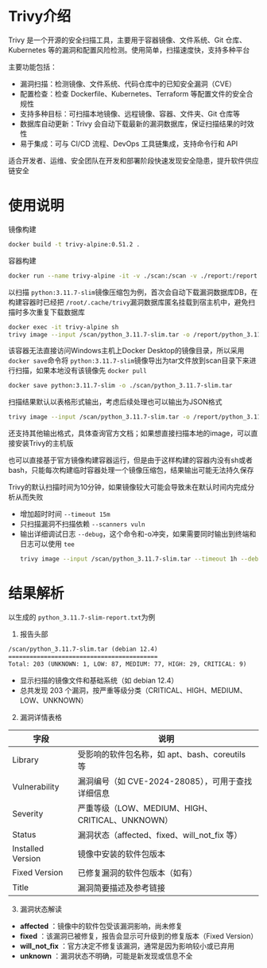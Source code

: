 # Trivy介绍

Trivy 是一个开源的安全扫描工具，主要用于容器镜像、文件系统、Git 仓库、Kubernetes 等的漏洞和配置风险检测。使用简单，扫描速度快，支持多种平台

主要功能包括：

* 漏洞扫描：检测镜像、文件系统、代码仓库中的已知安全漏洞（CVE）
* 配置检查：检查 Dockerfile、Kubernetes、Terraform 等配置文件的安全合规性
* 支持多种目标：可扫描本地镜像、远程镜像、容器、文件夹、Git 仓库等
* 数据库自动更新：Trivy 会自动下载最新的漏洞数据库，保证扫描结果的时效性
* 易于集成：可与 CI/CD 流程、DevOps 工具链集成，支持命令行和 API

适合开发者、运维、安全团队在开发和部署阶段快速发现安全隐患，提升软件供应链安全

# 使用说明

镜像构建

```sh
docker build -t trivy-alpine:0.51.2 .
```

容器构建

```sh
docker run --name trivy-alpine -it -v ./scan:/scan -v ./report:/report -v /root/.cache/trivy trivy-alpine:0.51.2 sh
```

以扫描 `python:3.11.7-slim`镜像压缩包为例，首次会自动下载漏洞数据库DB，在构建容器时已经把 `/root/.cache/trivy`漏洞数据库匿名挂载到宿主机中，避免扫描时多次重复下载数据库

```bash
docker exec -it trivy-alpine sh
trivy image --input /scan/python_3.11.7-slim.tar -o /report/python_3.11.7-slim-report.txt
```

该容器无法直接访问Windows主机上Docker Desktop的镜像目录，所以采用 `docker save`命令将 `python:3.11.7-slim`镜像导出为tar文件放到scan目录下来进行扫描，如果本地没有该镜像先 `docker pull`

```bash
docker save python:3.11.7-slim -o ./scan/python_3.11.7-slim.tar
```

扫描结果默认以表格形式输出，考虑后续处理也可以输出为JSON格式

```bash
trivy image --input /scan/python_3.11.7-slim.tar -o /report/python_3.11.7-slim-report.json --format json
```

还支持其他输出格式，具体查询官方文档；如果想直接扫描本地的image，可以直接安装Trivy的主机版

也可以直接基于官方镜像构建容器运行，但是由于这样构建的容器内没有sh或者bash，只能每次构建临时容器处理一个镜像压缩包，结果输出可能无法持久保存

Trivy的默认扫描时间为10分钟，如果镜像较大可能会导致未在默认时间内完成分析从而失败

- 增加超时时间 `--timeout 15m`
- 只扫描漏洞不扫描依赖 `--scanners vuln`
- 输出详细调试日志 `--debug`，这个命令和-o冲突，如果需要同时输出到终端和日志可以使用 `tee`
  ```sh
  trivy image --input /scan/python_3.11.7-slim.tar --timeout 1h --debug | tee /report/python_3.11.7-slim-report.txt
  ```

# 结果解析

以生成的 `python_3.11.7-slim-report.txt`为例

1. 报告头部

```txt
/scan/python_3.11.7-slim.tar (debian 12.4)
==========================================
Total: 203 (UNKNOWN: 1, LOW: 87, MEDIUM: 77, HIGH: 29, CRITICAL: 9)
```

* 显示扫描的镜像文件和基础系统（如 debian 12.4）
* 总共发现 203 个漏洞，按严重等级分类（CRITICAL、HIGH、MEDIUM、LOW、UNKNOWN）

2. 漏洞详情表格

| 字段              | 说明                                              |
| ----------------- | ------------------------------------------------- |
| Library           | 受影响的软件包名称，如 apt、bash、coreutils 等    |
| Vulnerability     | 漏洞编号（如 CVE-2024-28085），可用于查找详细信息 |
| Severity          | 严重等级（LOW、MEDIUM、HIGH、CRITICAL、UNKNOWN）  |
| Status            | 漏洞状态（affected、fixed、will_not_fix 等）      |
| Installed Version | 镜像中安装的软件包版本                            |
| Fixed Version     | 已修复漏洞的软件包版本（如有）                    |
| Title             | 漏洞简要描述及参考链接                            |

3. 漏洞状态解读

* **affected** ：镜像中的软件包受该漏洞影响，尚未修复
* **fixed** ：该漏洞已被修复，报告会显示可升级到的修复版本（Fixed Version）
* **will_not_fix** ：官方决定不修复该漏洞，通常是因为影响较小或已弃用
* **unknown** ：漏洞状态不明确，可能是新发现或信息不全
